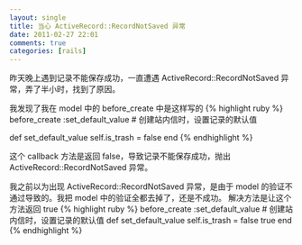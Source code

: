 ```yaml
---
layout: single
title: 当心 ActiveRecord::RecordNotSaved 异常
date: 2011-02-27 22:01
comments: true
categories: [rails]
---
```


昨天晚上遇到记录不能保存成功，一直遭遇 ActiveRecord::RecordNotSaved 异常，弄了半小时，找到了原因。

 我发现了我在 model 中的 before_create 中是这样写的
{% highlight ruby %}
before_create :set_default_value # 创建站内信时，设置记录的默认值

def set_default_value
  self.is_trash = false
end
{% endhighlight %}

 这个 callback 方法是返回 false，导致记录不能保存成功，抛出 ActiveRecord::RecordNotSaved 异常。

 我之前以为出现 ActiveRecord::RecordNotSaved 异常，是由于 model 的验证不通过导致的。我把 model 中的验证全都去掉了，还是不成功。 解决方法是让这个方法返回 true
{% highlight ruby %}
before_create :set_default_value # 创建站内信时，设置记录的默认值
def set_default_value
  self.is_trash = false
  true
end
{% endhighlight %}
